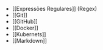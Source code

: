 * [[Expressões Regulares]] (Regex)
* [[Git]]
* [[GitHub]]
* [[Docker]]
* [[Kubernets]]
* [[Markdown]]
